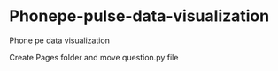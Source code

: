 # Phonepe-pulse-data-visualization
Phone pe data visualization

Create Pages folder and move question.py file
